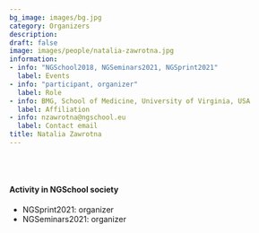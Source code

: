 ```yaml
---
bg_image: images/bg.jpg
category: Organizers
description: 
draft: false
image: images/people/natalia-zawrotna.jpg
information:
- info: "NGSchool2018, NGSeminars2021, NGSprint2021"
  label: Events
- info: "participant, organizer"
  label: Role
- info: BMG, School of Medicine, University of Virginia, USA
  label: Affiliation
- info: nzawrotna@ngschool.eu
  label: Contact email
title: Natalia Zawrotna
---
```



<br>&nbsp;
<br>

#### Activity in NGSchool society
* NGSprint2021: organizer
* NGSeminars2021: organizer